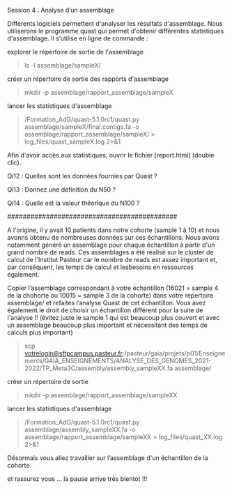 Session 4 : Analyse d’un assemblage

Différents logiciels permettent d'analyser les résultats d'assemblage. Nous utiliserons le programme quast qui permet d'obtenir différentes statistiques d'assemblage. Il s’utilise en ligne de commande :

explorer le répertoire de sortie de l'assemblage

> ls  -l  assemblage/sampleX/

créer un répertoire de sortie des rapports d'assemblage

> mkdir  -p  assemblage/rapport_assemblage/sampleX

lancer les statistiques d'assemblage

> /Formation_AdG/quast-5.1.0rc1/quast.py  assemblage/sampleX/final.contigs.fa  -o  assemblage/rapport_assemblage/sampleX/  >  log_files/quast_sampleX.log  2>&1 

Afin d'avoir accès aux statistiques, ouvrir le fichier [report.html] (double clic).

Qi12 : Quelles sont les données fournies par Quast ?

Qi13 : Donnez une définition du N50 ?

Qi14 : Quelle est la valeur théorique du N100 ?

############################################

A l'origine, il y avait 10 patients dans notre cohorte (sample 1 à 10) et nous avonns obtenu de nombreuses données sur ces échantillons.
Nous avons notamment généré un assemblage pour chaque échantillon à partir d'un grand nombre de reads.
Ces assemblages a été réalisé sur le cluster de calcul de l'Institut Pasteur car le nombre de reads est assez important et, par conséquent, les temps de calcul et lesbesoins en ressources également.

Copier l’assemblage correspondant à votre échantillon (16021 = sample 4 de la chohorte ou 10015 = sample 3 de la cohorte) dans votre répertoire assemblage/ et refaites l’analyse Quast de cet échantillon.
Vous avez également le droit de choisir un échantillon différent pour la suite de l'analyse !! (évitez juste le sample 1 qui est beaucoup plus couvert et avec un assemblage beaucoup plus important et nécessitant des temps de calculs plus important)

> scp votrelogin@sftpcampus.pasteur.fr:/pasteur/gaia/projets/p01/Enseignements/GAIA_ENSEIGNEMENTS/ANALYSE_DES_GENOMES_2021-2022/TP_Meta3C/assembly/assembly_sampleXX.fa assemblage/  

créer un répertoire de sortie 

> mkdir  -p  assemblage/rapport_assemblage/sampleXX

lancer les statistiques d'assemblage

> /Formation_AdG/quast-5.1.0rc1/quast.py  assemblage/assembly_sampleXX.fa  -o  assemblage/rapport_assemblage/sampleXX  >  log_files/quast_XX.log  2>&1

Désormais vous allez travailler sur l’assemblage d'un échantillon de la cohorte.

et rassurez vous ... la pause arrive très bientot !!!
